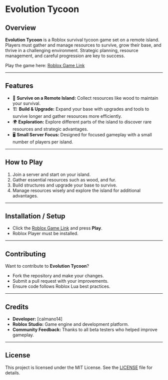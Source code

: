 # Evolution Tycoon

## Overview
**Evolution Tycoon** is a Roblox survival tycoon game set on a remote island. Players must gather and manage resources to survive, grow their base, and thrive in a challenging environment. Strategic planning, resource management, and careful progression are key to success.

Play the game here: [Roblox Game Link](https://www.roblox.com/games/84255951272989/Evolution-Tycoon)

---

## Features

- 🌴 **Survive on a Remote Island:** Collect resources like wood to maintain your survival.  
- 🏗 **Build & Upgrade:** Expand your base with upgrades and tools to survive longer and gather resources more efficiently.  
- 🌍 **Exploration:** Explore different parts of the island to discover rare resources and strategic advantages.  
- 🖥 **Small Server Focus:** Designed for focused gameplay with a small number of players per island.

---

## How to Play

1. Join a server and start on your island.  
2. Gather essential resources such as wood, and fur.  
3. Build structures and upgrade your base to survive.  
4. Manage resources wisely and explore the island for additional advantages.  

---

## Installation / Setup

- Click the [Roblox Game Link](https://www.roblox.com/games/84255951272989/Evolution-Tycoon) and press **Play**.  
- Roblox Player must be installed.

---

## Contributing

Want to contribute to **Evolution Tycoon**?  
- Fork the repository and make your changes.  
- Submit a pull request with your improvements.  
- Ensure code follows Roblox Lua best practices.

---

## Credits

- **Developer:** [calmano14]  
- **Roblox Studio:** Game engine and development platform.  
- **Community Feedback:** Thanks to all beta testers who helped improve gameplay.

---

## License

This project is licensed under the MIT License. See the [LICENSE](LICENSE) file for details.
